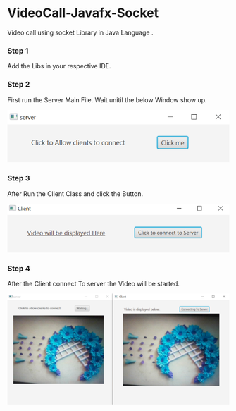 # VideoCall-Javafx-Socket
Video call using socket Library in Java Language .

### Step 1
Add the Libs in your respective IDE.

### Step 2
 First run the Server Main File. Wait unitil the below Window show up.
 
 ![Server!](https://github.com/RizwanSabir/VideoCall-Javafx-Socket/blob/master/Pictures/Server1.PNG)


### Step 3
   After Run the Client Class and click the Button.
   
   ![Client!](https://github.com/RizwanSabir/VideoCall-Javafx-Socket/blob/master/Pictures/Client2.PNG)
   
### Step 4

After the Client connect To server the Video will be started.

![Picture](https://github.com/RizwanSabir/VideoCall-Javafx-Socket/blob/master/Pictures/Combine.PNG)
   
